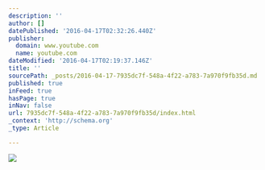```yaml
---
description: ''
author: []
datePublished: '2016-04-17T02:32:26.440Z'
publisher:
  domain: www.youtube.com
  name: youtube.com
dateModified: '2016-04-17T02:19:37.146Z'
title: ''
sourcePath: _posts/2016-04-17-7935dc7f-548a-4f22-a783-7a970f9fb35d.md
published: true
inFeed: true
hasPage: true
inNav: false
url: 7935dc7f-548a-4f22-a783-7a970f9fb35d/index.html
_context: 'http://schema.org'
_type: Article

---
```

![](https://i.ytimg.com/s_vi_webp/ok7LpNUJRFg/mqdefault.webp?sqp=CKTjy7gF&rs=AOn4CLBPOPgbhMZtoB-UPW1ddlfru1zfrg)